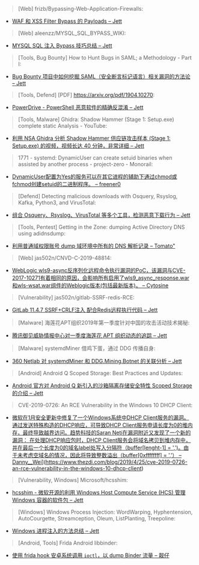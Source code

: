 > [Web] frizb/Bypassing-Web-Application-Firewalls: 

* [WAF 和 XSS Filter Bypass 的 Payloads – Jett](https://github.com/frizb/Bypassing-Web-Application-Firewalls)

> [Web] aleenzz/MYSQL_SQL_BYPASS_WIKI: 

* [MYSQL SQL 注入 Bypass 技巧总结 – Jett](https://github.com/aleenzz/MYSQL_SQL_BYPASS_WIKI)

> [Tools, Bug Bounty] How to Hunt Bugs in SAML; a Methodology - Part I: 

* [Bug Bounty 项目中如何挖掘 SAML（安全断言标记语言）相关漏洞的方法论 – Jett](https://epi052.gitlab.io/notes-to-self/blog/2019-03-07-how-to-test-saml-a-methodology/)

> [Tools, Defend] [PDF] https://arxiv.org/pdf/1904.10270: 

* [PowerDrive - PowerShell 恶意软件的精确反混淆 – Jett](https://arxiv.org/pdf/1904.10270)

> [Tools, Malware] Ghidra: Shadow Hammer (Stage 1: Setup.exe) complete static Analysis - YouTube: 

* [利用 NSA Ghidra 分析 Shadow Hammer 供应链攻击样本 (Stage 1: Setup.exe) 的视频，视频长达 40 分钟，非常详细 – Jett](https://www.youtube.com/watch?v=gI0nZR4z7_M)

> 1771 - systemd: DynamicUser can create setuid binaries when assisted by another process - project-zero - Monorail: 

* [DynamicUser配置为Yes的服务可以在其它进程的辅助下通过chmod或fchmod创建setuid的二进制程序。 – freener0](https://bugs.chromium.org/p/project-zero/issues/detail?id=1771)

> [Defend] Detecting malicious downloads with Osquery, Rsyslog, Kafka, Python3, and VirusTotal: 

* [组合 Osquery、Rsyslog、VirusTotal 等多个工具，检测恶意下载行为 – Jett](https://holdmybeersecurity.com/2019/04/25/detecting-malicious-downloads-with-osquery-rsyslog-kafka-python3-and-virustotal/)

> [Tools, Pentest] Getting in the Zone: dumping Active Directory DNS using adidnsdump: 

* [利用普通域权限账号 dump 域环境中所有的 DNS 解析记录 – Tomato"](https://dirkjanm.io/getting-in-the-zone-dumping-active-directory-dns-with-adidnsdump/)

> [Web] jas502n/CNVD-C-2019-48814: 

* [WebLogic wls9-async反序列化远程命令执行漏洞的PoC，该漏洞与CVE-2017-10271有着相同的原因，会影响所有启用了wls9_async_response.war和wls-wsat.war组件的Weblogic版本(包括最新版本)。 – Cytosine](https://github.com/jas502n/CNVD-C-2019-48814)

> [Vulnerability] jas502n/gitlab-SSRF-redis-RCE: 

* [GitLab 11.4.7 SSRF+CRLF注入 配合Redis远程执行代码 – Jett](https://github.com/jas502n/gitlab-SSRF-redis-RCE)

> [Malware] 海莲花APT组织2019年第一季度针对中国的攻击活动技术揭秘: 

* [腾讯御见威胁情报中心对一季度海莲花 APT 组织动态的追踪 – Jett](https://www.freebuf.com/articles/network/201940.html)

> [Malware] systemdMiner 借鸡下蛋，通过 DDG 传播自身: 

* [360 Netlab 对 systemdMiner 和 DDG.Mining.Botnet 的关联分析 – Jett](https://blog.netlab.360.com/systemdminer-propagation-through-ddg/)

> [Android] Android Q Scoped Storage: Best Practices and Updates: 

* [Android 官方对 Android Q 新引入的沙箱隔离存储安全特性 Scoped Storage 的介绍 – Jett](https://goo.gl/ro9Q7h)

> CVE-2019-0726: An RCE Vulnerability in the Windows 10 DHCP Client: 

* [微软在1月安全更新中修复了一个Windows系统中DHCP Client服务的漏洞。通过发送特殊构造的DHCP响应，可导致DHCP Client服务申请长度为0的堆内存，最终导致越界访问。趋势科技的Saran Neti在漏洞附近又发现了一个新的漏洞： 在处理DHCP响应包时，DHCP Client服务会将域名拷贝到堆内存中，并在最后一个长度为0的域名label处写入分隔符（buffer[lenght-1] = ',')。由于未考虑空域名的情况，因此将导致整数溢出（buffer[0xffffffff] = ','） – Danny__Wei]()](https://www.thezdi.com/blog/2019/4/25/cve-2019-0726-an-rce-vulnerability-in-the-windows-10-dhcp-client)

> [Vulnerability, Windows] Microsoft/hcsshim: 

* [hcsshim - 微软开源的利用 Windows Host Compute Service (HCS) 管理 Windows 容器的软件包 – Jett](https://github.com/Microsoft/hcsshim)

> [Windows] Windows Process Injection: WordWarping, Hyphentension, AutoCourgette, Streamception, Oleum, ListPlanting, Treepoline: 

* [Windows 进程注入的方法总结 – Jett](https://modexp.wordpress.com/2019/04/25/seven-window-injection-methods/)

> [Android, Tools] Frida Android libbinder: 

* [使用 frida hook 安卓系统调用 `ioctl`，以 dump Binder 流量 – 靓仔](https://bhamza.me/2019/04/24/Frida-Android-libbinder.html)
